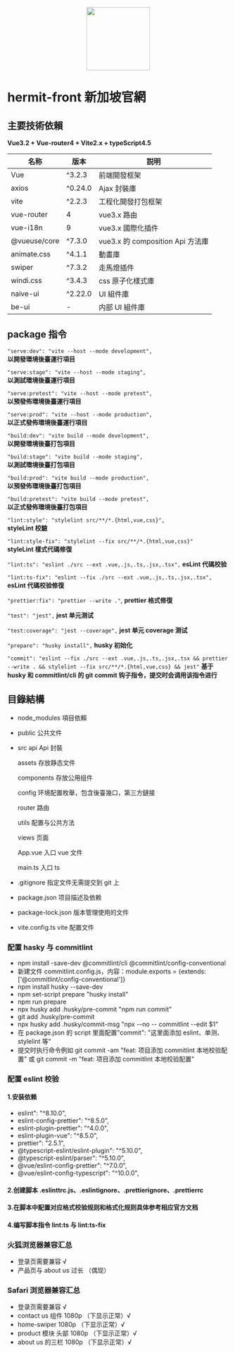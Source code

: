 <p align="center">
  <img width="144px" src="https://lianantech.com/commonImg/mail/hermit-logo.png" />
</p>

# hermit-front 新加坡官網

## 主要技術依賴

**Vue3.2 + Vue-router4 + Vite2.x + typeScript4.5**

| 名称         | 版本    | 説明                             |
| ------------ | ------- | -------------------------------- |
| Vue          | ^3.2.3  | 前端開發框架                     |
| axios        | ^0.24.0 | Ajax 封裝庫                      |
| vite         | ^2.2.3  | 工程化開發打包框架               |
| vue-router   | 4       | vue3.x 路由                      |
| vue-i18n     | 9       | vue3.x 國際化插件                |
| @vueuse/core | ^7.3.0  | vue3.x 的 composition Api 方法庫 |
| animate.css  | ^4.1.1  | 動畫庫                           |
| swiper       | ^7.3.2  | 走馬燈插件                       |
| windi.css    | ^3.4.3  | css 原子化樣式庫                 |
| naive-ui     | ^2.22.0 | UI 組件庫                        |
| be-ui        | -       | 内部 UI 組件庫                   |

## package 指令

`"serve:dev": "vite --host --mode development",`  
**以開發環境後臺運行項目**

`"serve:stage": "vite --host --mode staging",`  
**以測試環境後臺運行項目**

`"serve:pretest": "vite --host --mode pretest",`  
**以預發佈環境後臺運行項目**

`"serve:prod": "vite --host --mode production",`  
**以正式發佈環境後臺運行項目**

`"build:dev": "vite build --mode development",`  
**以開發環境後臺打包項目**

`"build:stage": "vite build --mode staging",`  
**以測試環境後臺打包項目**

`"build:prod": "vite build --mode production",`  
**以預發佈環境後臺打包項目**

`"build:pretest": "vite build --mode pretest",`  
**以正式發佈環境後臺打包項目**

`"lint:style": "stylelint src/**/*.{html,vue,css}",`  
**styleLint 校驗**

`"lint:style-fix": "stylelint --fix src/**/*.{html,vue,css}"`  
**styleLint 樣式代碼修復**

`"lint:ts": "eslint ./src --ext .vue,.js,.ts,.jsx,.tsx",`
**esLint 代碼校验**

`"lint:ts-fix": "eslint --fix ./src --ext .vue,.js,.ts,.jsx,.tsx",`
**esLint 代碼校验修復**

`"prettier:fix": "prettier --write ."`,
**prettier 格式修復**

`"test": "jest",`
**jest 单元测试**

`"test:coverage": "jest --coverage",`
**jest 单元 coverage 测试**

`"prepare": "husky install",`
**husky 初始化**

`"commit": "eslint --fix ./src --ext .vue,.js,.ts,.jsx,.tsx && prettier --write . && stylelint --fix src/**/*.{html,vue,css} && jest"`
**基于 husky 和 commitlint/cli 的 git commit 钩子指令，提交时会调用该指令进行**

## 目錄結構

- node_modules 項目依賴
- public 公共文件
- src
  api Api 封裝

  assets 存放静态文件

  components 存放公用组件

  config 环境配置枚舉，包含後臺幾口，第三方鏈接

  router 路由

  utils 配置与公共方法

  views 页面

  App.vue 入口 vue 文件

  main.ts 入口 ts

- .gitignore 指定文件无需提交到 git 上

- package.json 项目描述及依赖

- package-lock.json 版本管理使用的文件

- vite.config.ts vite 配置文件

### 配置 hasky 与 commitlint

- npm install -save-dev @commitlint/cli @commitlint/config-conventional
- 新建文件 commitlint.config.js，内容：module.exports = {extends: ['@commitlint/config-conventional']}
- npm install husky --save-dev
- npm set-script prepare "husky install"
- npm run prepare
- npx husky add .husky/pre-commit "npm run commit"
- git add .husky/pre-commit
- npx husky add .husky/commit-msg "npx --no -- commitlint --edit $1"
- 在 package.json 的 script 里面配置"commit": "这里面添加 eslint、单测、stylelint 等"
- 提交时执行命令例如 git commit -am "feat: 项目添加 commitlint 本地校验配置" 或 git commit -m "feat: 项目添加 commitlint 本地校验配置"

### 配置 eslint 校验

#### 1.安装依赖

- eslint": "^8.10.0",
- eslint-config-prettier": "^8.5.0",
- eslint-plugin-prettier": "^4.0.0",
- eslint-plugin-vue": "^8.5.0",
- prettier": "2.5.1",
- @typescript-eslint/eslint-plugin": "^5.10.0",
- @typescript-eslint/parser": "^5.10.0",
- @vue/eslint-config-prettier": "^7.0.0",
- @vue/eslint-config-typescript": "^10.0.0",

#### 2.创建脚本 .eslinttrc.js、.eslintignore、.prettierignore、.prettierrc

#### 3.在脚本中配置对应格式校验规则和格式化规则具体参考相应官方文档

#### 4.编写脚本指令 lint:ts 与 lint:ts-fix

### 火狐浏览器兼容汇总

- 登录页需要兼容 √
- 产品页与 about us 过长 （偶现）

### Safari 浏览器兼容汇总

- 登录页需要兼容 √
- contact us 组件 1080p （下显示正常）√
- home-swiper 1080p （下显示正常）√
- product 模块 头部 1080p （下显示正常）√
- about us 的三栏 1080p （下显示正常）√
